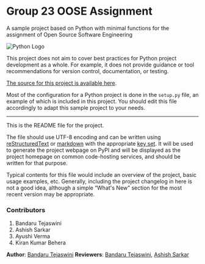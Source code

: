 # Group 23 OOSE Assignment

A sample project based on Python with minimal functions for the assignment of Open Source Software Engineering

![Python Logo](https://www.python.org/static/community_logos/python-logo.png "Sample inline image")

This project does not aim to cover best practices for Python project
development as a whole. For example, it does not provide guidance or tool
recommendations for version control, documentation, or testing.

[The source for this project is available here][src].

Most of the configuration for a Python project is done in the `setup.py` file,
an example of which is included in this project. You should edit this file
accordingly to adapt this sample project to your needs.

----

This is the README file for the project.

The file should use UTF-8 encoding and can be written using
[reStructuredText][rst] or [markdown][md use] with the appropriate [key set][md
use]. It will be used to generate the project webpage on PyPI and will be
displayed as the project homepage on common code-hosting services, and should be
written for that purpose.

Typical contents for this file would include an overview of the project, basic
usage examples, etc. Generally, including the project changelog in here is not a
good idea, although a simple “What's New” section for the most recent version
may be appropriate.

[packaging guide]: https://packaging.python.org
[distribution tutorial]: https://packaging.python.org/tutorials/packaging-projects/
[src]: https://github.com/pypa/sampleproject
[rst]: http://docutils.sourceforge.net/rst.html
[md]: https://tools.ietf.org/html/rfc7764#section-3.5 "CommonMark variant"
[md use]: https://packaging.python.org/specifications/core-metadata/#description-content-type-optional
[Bandaru Tejaswini]: https://github.com/bandarutejaswinibits
[Ashish Sarkar]: https://github.com/2020mt93220

### Contributors
1. Bandaru Tejaswini
2. Ashish Sarkar
3. Ayushi Verma
4. Kiran Kumar Behera

**Author**: [Bandaru Tejaswini]
**Reviewers**: [Bandaru Tejaswini], [Ashish Sarkar]
